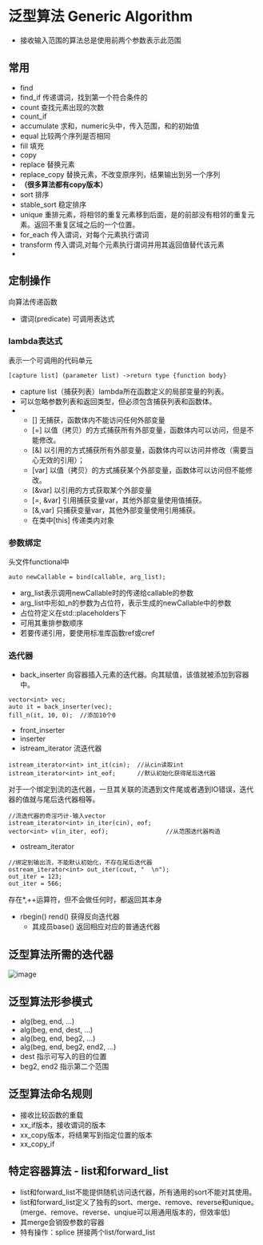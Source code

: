 # 泛型算法 Generic Algorithm
* 接收输入范围的算法总是使用前两个参数表示此范围

## 常用
* find
* find_if 传递谓词，找到第一个符合条件的
* count 查找元素出现的次数
* count_if
* accumulate 求和，numeric头中，传入范围，和的初始值
* equal 比较两个序列是否相同
* fill 填充
* copy
* replace 替换元素
* replace_copy 替换元素，不改变原序列，结果输出到另一个序列
* **（很多算法都有copy版本）**
* sort 排序
* stable_sort 稳定排序
* unique 重排元素，将相邻的重复元素移到后面，是的前部没有相邻的重复元素。返回不重复区域之后的一个位置。
* for_each 传入谓词，对每个元素执行谓词
* transform 传入谓词,对每个元素执行谓词并用其返回值替代该元素
* 

## 定制操作

向算法传递函数
* 谓词(predicate) 可调用表达式
### lambda表达式
表示一个可调用的代码单元
```
[capture list] (parameter list) ->return type {function body}
```
* capture list（捕获列表）lambda所在函数定义的局部变量的列表。
* 可以忽略参数列表和返回类型，但必须包含捕获列表和函数体。
* 
    * [] 无捕获，函数体内不能访问任何外部变量 
    * [=] 以值（拷贝）的方式捕获所有外部变量，函数体内可以访问，但是不能修改。
    * [&] 以引用的方式捕获所有外部变量，函数体内可以访问并修改（需要当心无效的引用）；
    * [var] 以值（拷贝）的方式捕获某个外部变量，函数体可以访问但不能修改。
    * [&var] 以引用的方式获取某个外部变量
    * [=, &var] 引用捕获变量var，其他外部变量使用值捕获。
    * [&,var] 只捕获变量var，其他外部变量使用引用捕获。
    * 在类中[this] 传递类内对象

### 参数绑定
头文件functional中
```
auto newCallable = bind(callable, arg_list);
```
* arg_list表示调用newCallable时的传递给callable的参数
* arg_list中形如_n的参数为占位符，表示生成的newCallable中的参数
* 占位符定义在std::placeholders下
* 可用其重排参数顺序
* 若要传递引用，要使用标准库函数ref或cref

### 迭代器
* back_inserter
向容器插入元素的迭代器。向其赋值，该值就被添加到容器中。
```
vector<int> vec;
auto it = back_inserter(vec);
fill_n(it, 10, 0);  //添加10个0
```
* front_inserter
* inserter
* istream_iterator 流迭代器
```
istream_iterator<int> int_it(cin);  //从cin读取int
istream_iterator<int> int_eof;      //默认初始化获得尾后迭代器
```
对于一个绑定到流的迭代器，一旦其关联的流遇到文件尾或者遇到IO错误，迭代器的值就与尾后迭代器相等。  
```
//流迭代器的奇淫巧计-输入vector
istream_iterator<int> in_iter(cin), eof;
vector<int> v(in_iter, eof);                //从范围迭代器构造
```
* ostream_iterator
```
//绑定到输出流，不能默认初始化，不存在尾后迭代器
ostream_iterator<int> out_iter(cout, "  \n");
out_iter = 123;
out_iter = 566;
```
存在*,++运算符，但不会做任何时，都返回其本身
* rbegin() rend() 获得反向迭代器
    * 其成员base() 返回相应对应的普通迭代器

## 泛型算法所需的迭代器
![image](81AF192B7B504DAD97113BB6A6262A4B)

## 泛型算法形参模式
* alg(beg, end, ...)
* alg(beg, end, dest, ...)
* alg(beg, end, beg2, ...)
* alg(beg, end, beg2, end2, ...)  
* dest 指示可写入的目的位置
* beg2, end2 指示第二个范围

## 泛型算法命名规则
* 接收比较函数的重载
* xx_if版本，接收谓词的版本
* xx_copy版本，将结果写到指定位置的版本
* xx_copy_if

## 特定容器算法 - list和forward_list
* list和forward_list不能提供随机访问迭代器，所有通用的sort不能对其使用。
* list和forward_list定义了独有的sort、merge、remove、reverse和unique。(merge、remove、reverse、unqiue可以用通用版本的，但效率低)
* 其merge会销毁参数的容器
* 特有操作：splice 拼接两个list/forward_list
